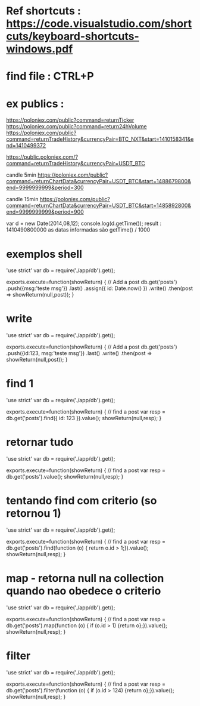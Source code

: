 
# Ref shortcuts : https://code.visualstudio.com/shortcuts/keyboard-shortcuts-windows.pdf
# find file : CTRL+P
 
# ex publics : 
https://poloniex.com/public?command=returnTicker
https://poloniex.com/public?command=return24hVolume
https://poloniex.com/public?command=returnTradeHistory&currencyPair=BTC_NXT&start=1410158341&end=1410499372

https://public.poloniex.com/?command=returnTradeHistory&currencyPair=USDT_BTC

candle 5min
https://poloniex.com/public?command=returnChartData&currencyPair=USDT_BTC&start=1488679800&end=9999999999&period=300

candle 15min
https://poloniex.com/public?command=returnChartData&currencyPair=USDT_BTC&start=1485892800&end=9999999999&period=900

var d = new Date(2014,08,12); console.log(d.getTime());
result : 1410490800000
as datas informadas são getTime() / 1000

# exemplos shell

'use strict'
var db = require('./app/db').get();

exports.execute=function(showReturn) {
// Add a post
db.get('posts')
    .push({msg:'teste msg'})
    .last()
    .assign({ id: Date.now() })
    .write()
    .then(post => showReturn(null,post));
}

# write
'use strict'
var db = require('./app/db').get();

exports.execute=function(showReturn) {
// Add a post
db.get('posts')
    .push({id:123, msg:'teste msg'})
    .last()
    .write()
    .then(post => showReturn(null,post));
}

# find 1
'use strict'
var db = require('./app/db').get();

exports.execute=function(showReturn) {
// find a post
var resp = db.get('posts').find({ id: 123 }).value();
showReturn(null,resp);
}

# retornar tudo
'use strict'
var db = require('./app/db').get();

exports.execute=function(showReturn) {
// find a post
var resp = db.get('posts').value();
showReturn(null,resp);
}

# tentando find com criterio (so retornou 1)
'use strict'
var db = require('./app/db').get();

exports.execute=function(showReturn) {
// find a post
var resp = db.get('posts').find(function (o) { return o.id > 1;}).value();
showReturn(null,resp);
}

# map - retorna null na collection quando nao obedece o criterio
'use strict'
var db = require('./app/db').get();

exports.execute=function(showReturn) {
// find a post
var resp = db.get('posts').map(function (o) { if (o.id > 1) {return o};}).value();
showReturn(null,resp);
}

# filter
'use strict'
var db = require('./app/db').get();

exports.execute=function(showReturn) {
// find a post
var resp = db.get('posts').filter(function (o) { if (o.id > 124) {return o};}).value();
showReturn(null,resp);
}
